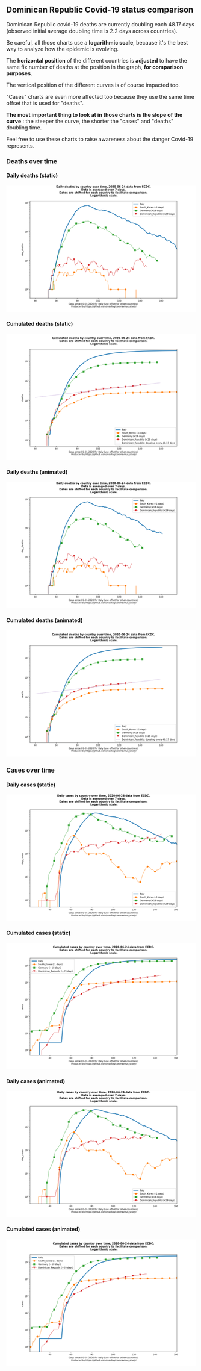 ## Dominican Republic Covid-19 status comparison 

Dominican Republic covid-19 deaths are currently doubling each 48.17 days (observed initial average doubling time is 2.2 days across countries).



Be careful, all those charts use a **logarithmic scale**, because it's the best way to analyze how the epidemic is evolving.
 
The **horizontal position** of the different countries is **adjusted** to have the same fix number of deaths at the position in the graph, **for comparison purposes**.

The vertical position of the different curves is of course impacted too.

"Cases" charts are even more affected too because they use the same time offset that is used for "deaths".

**The most important thing to look at in those charts is the slope of the curve** : the steeper the curve, the shorter the "cases" and "deaths" doubling time.

Feel free to use these charts to raise awareness about the danger Covid-19 represents. 


 
### Deaths over time
 
#### Daily deaths (static)
![Dominican Republic covid-19 daily deaths static chart](https://raw.githubusercontent.com/madlag/coronavirus_study/master/notebooks/graphs/2020-06-24/countries/Dominican_Republic/2020-06-24_Dominican_Republic_day_deaths.png "Dominican Republic covid-19 day_deaths static chart")   
 
#### Cumulated deaths (static)
![Dominican Republic covid-19 cumulated deaths static chart](https://raw.githubusercontent.com/madlag/coronavirus_study/master/notebooks/graphs/2020-06-24/countries/Dominican_Republic/2020-06-24_Dominican_Republic_deaths.png "Dominican Republic covid-19 deaths static chart")   
 
#### Daily deaths (animated)
![Dominican Republic covid-19 daily deaths animated chart](https://raw.githubusercontent.com/madlag/coronavirus_study/master/notebooks/graphs/2020-06-24/countries/Dominican_Republic/2020-06-24_Dominican_Republic_day_deaths.gif "Dominican Republic covid-19 day_deaths animated chart")   
 
#### Cumulated deaths (animated)
![Dominican Republic covid-19 cumulated deaths animated chart](https://raw.githubusercontent.com/madlag/coronavirus_study/master/notebooks/graphs/2020-06-24/countries/Dominican_Republic/2020-06-24_Dominican_Republic_deaths.gif "Dominican Republic covid-19 deaths animated chart")   

 
### Cases over time
 
#### Daily cases (static)
![Dominican Republic covid-19 daily cases static chart](https://raw.githubusercontent.com/madlag/coronavirus_study/master/notebooks/graphs/2020-06-24/countries/Dominican_Republic/2020-06-24_Dominican_Republic_day_cases.png "Dominican Republic covid-19 day_cases static chart")   
 
#### Cumulated cases (static)
![Dominican Republic covid-19 cumulated cases static chart](https://raw.githubusercontent.com/madlag/coronavirus_study/master/notebooks/graphs/2020-06-24/countries/Dominican_Republic/2020-06-24_Dominican_Republic_cases.png "Dominican Republic covid-19 cases static chart")   
 
#### Daily cases (animated)
![Dominican Republic covid-19 daily cases animated chart](https://raw.githubusercontent.com/madlag/coronavirus_study/master/notebooks/graphs/2020-06-24/countries/Dominican_Republic/2020-06-24_Dominican_Republic_day_cases.gif "Dominican Republic covid-19 day_cases animated chart")   
 
#### Cumulated cases (animated)
![Dominican Republic covid-19 cumulated cases animated chart](https://raw.githubusercontent.com/madlag/coronavirus_study/master/notebooks/graphs/2020-06-24/countries/Dominican_Republic/2020-06-24_Dominican_Republic_cases.gif "Dominican Republic covid-19 cases animated chart")   

